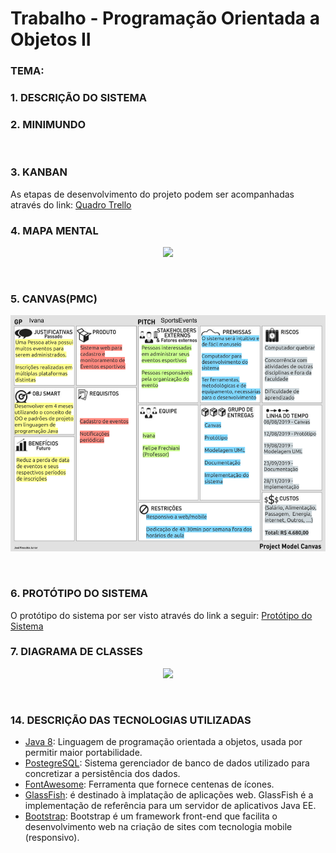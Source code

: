 # Trabalho - Programação Orientada a Objetos II
### TEMA: 

### 1. DESCRIÇÃO DO SISTEMA


### 2. MINIMUNDO
<p align="justify">

</p><br>

### 3. KANBAN
As etapas de desenvolvimento do projeto podem ser acompanhadas através do link: [Quadro Trello](https://trello.com/)

### 4. MAPA MENTAL
<p align="center"><img src="https://"></p><br>

### 5. CANVAS(PMC)
<p align="center"><img src="https://github.com/ivanajuliao/POO-II/blob/master/SportsEvent/imagens/Canvas%20(PMC).png"></p><br>

### 6. PROTÓTIPO DO SISTEMA
O protótipo do sistema por ser visto através do link a seguir: [Protótipo do Sistema](https://)

### 7. DIAGRAMA DE CLASSES
<p align="center"><img src="https://"></p><br>

### 14. DESCRIÇÃO DAS TECNOLOGIAS UTILIZADAS

- [Java 8](https://www.java.com/pt_BR/download/): Linguagem de programação orientada a objetos, usada por permitir maior portabilidade.
- [PostegreSQL](https://www.postgresql.org/): Sistema gerenciador de banco de dados utilizado para concretizar a persistência dos dados.
- [FontAwesome](https://fontawesome.com/icons?d=gallery): Ferramenta que fornece centenas de ícones.
- [GlassFish](https://javaee.github.io/glassfish/download): é destinado à implatação de aplicações web. GlassFish é a implementação de referência para um servidor de aplicativos Java EE.
- [Bootstrap](https://getbootstrap.com/): Bootstrap é um framework front-end que facilita o desenvolvimento web na criação de  sites com tecnologia mobile (responsivo).


 

